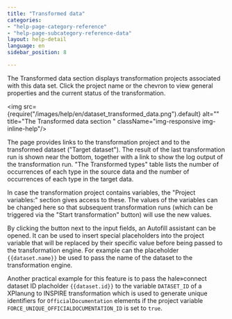```yaml
---
title: "Transformed data"
categories:
- "help-page-category-reference"
- "help-page-subcategory-reference-data"
layout: help-detail
language: en
sidebar_position: 8

---
```


The Transformed data section displays transformation projects associated with this data set. Click the project name or the chevron to view general properties and the current status of the transformation.

<img src={require("/images/help/en/dataset_transformed_data.png").default} alt="" title="The Transformed data section " className="img-responsive img-inline-help"/>

The page provides links to the transformation project and to the transformed dataset ("Target dataset"). The result of the last transformation run is shown near the bottom, together with a link to show the log output of the transformation run. "The Transformed types" table lists the number of occurrences of each type in the source data and the number of occurrences of each type in the target data.

In case the transformation project contains variables, the "Project variables:" section gives access to these. The values of the variables can be changed here so that subsequent transformation runs (which can be triggered via the "Start transformation" button) will use the new values.

By clicking the button next to the input fields, an Autofill assistant can be opened. It can be used to insert special placeholders into the project variable that will be replaced by their specific value before being passed to the transformation engine. For example can the placeholder `{{dataset.name}}` be used to pass the name of the dataset to the transformation engine.

Another practical example for this feature is to pass the hale»connect dataset ID placholder `{{dataset.id}}` to the variable `DATASET_ID` of a XPlanung to INSPIRE transformation which is used to generate unique identifiers for `OfficialDocumentation` elements if the project variable `FORCE_UNIQUE_OFFICIALDOCUMENTATION_ID` is set to `true`.
